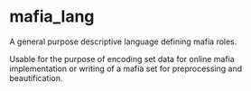 # mafia_lang
A general purpose descriptive language defining mafia roles.

Usable for the purpose of encoding set data for online mafia implementation or writing of a mafia set for preprocessing and beautification.
